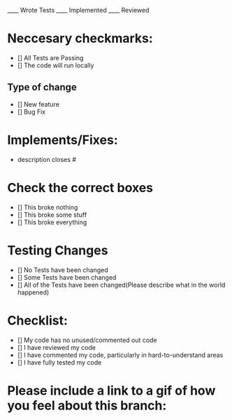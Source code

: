 ____ Wrote Tests
____ Implemented
____ Reviewed


# Neccesary checkmarks:
- [] All Tests are Passing
- [] The code will run locally

## Type of change
- [] New feature
- [] Bug Fix

# Implements/Fixes:
* description
closes #

# Check the correct boxes
- [] This broke nothing
- [] This broke some stuff
- [] This broke everything

# Testing Changes
- [] No Tests have been changed
- [] Some Tests have been changed
- [] All of the Tests have been changed(Please describe what in the world happened)

# Checklist:

- [] My code has no unused/commented out code
- [] I have reviewed my code
- [] I have commented my code, particularly in hard-to-understand areas
- [] I have fully tested my code

# Please include a link to a gif of how you feel about this branch:



